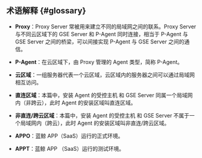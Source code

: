 
## 术语解释 {#glossary}

- **Proxy**：Proxy Server 常被用来建立不同的局域网之间的联系。Proxy Server 与不同云区域下的 GSE Server 和 P-Agent 同时连接，相当于 P-Agent 与 GSE Server 之间的桥梁，可以间接实现 P-Agent 与 GSE Server 之间的通信。

- **P-Agent**：在云区域下，由 Proxy 管理的 Agent 类型，简称 P-Agent。

- **云区域**：一组服务器代表一个云区域，云区域内的服务器之间可以通过局域网相互访问。

- **直连区域**：本篇中，安装 Agent 的受控主机 和 GSE Server 同属一个局域网内（非跨云），此时 Agent 的安装区域叫直连区域。

- **非直连/跨云区域**：本篇中，安装 Agent 的受控主机 和 GSE Server 不属于一个局域网内（跨云），此时 Agent 的安装区域叫非直连/跨云区域。

- **APPO**：蓝鲸 APP（SaaS）运行的正式环境。

- **APPT**：蓝鲸 APP （SaaS）运行的测试环境。

